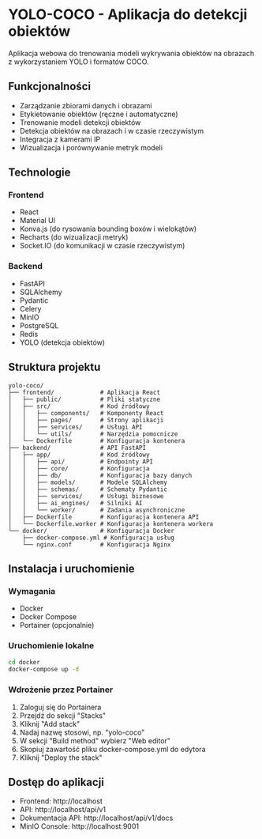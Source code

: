 # YOLO-COCO - Aplikacja do detekcji obiektów

Aplikacja webowa do trenowania modeli wykrywania obiektów na obrazach z wykorzystaniem YOLO i formatów COCO.

## Funkcjonalności

- Zarządzanie zbiorami danych i obrazami
- Etykietowanie obiektów (ręczne i automatyczne)
- Trenowanie modeli detekcji obiektów
- Detekcja obiektów na obrazach i w czasie rzeczywistym
- Integracja z kamerami IP
- Wizualizacja i porównywanie metryk modeli

## Technologie

### Frontend
- React
- Material UI
- Konva.js (do rysowania bounding boxów i wielokątów)
- Recharts (do wizualizacji metryk)
- Socket.IO (do komunikacji w czasie rzeczywistym)

### Backend
- FastAPI
- SQLAlchemy
- Pydantic
- Celery
- MinIO
- PostgreSQL
- Redis
- YOLO (detekcja obiektów)

## Struktura projektu

```
yolo-coco/
├── frontend/             # Aplikacja React
│   ├── public/           # Pliki statyczne
│   ├── src/              # Kod źródłowy
│   │   ├── components/   # Komponenty React
│   │   ├── pages/        # Strony aplikacji
│   │   ├── services/     # Usługi API
│   │   └── utils/        # Narzędzia pomocnicze
│   └── Dockerfile        # Konfiguracja kontenera
├── backend/              # API FastAPI
│   ├── app/              # Kod źródłowy
│   │   ├── api/          # Endpointy API
│   │   ├── core/         # Konfiguracja
│   │   ├── db/           # Konfiguracja bazy danych
│   │   ├── models/       # Modele SQLAlchemy
│   │   ├── schemas/      # Schematy Pydantic
│   │   ├── services/     # Usługi biznesowe
│   │   ├── ai_engines/   # Silniki AI
│   │   └── worker/       # Zadania asynchroniczne
│   ├── Dockerfile        # Konfiguracja kontenera API
│   └── Dockerfile.worker # Konfiguracja kontenera workera
└── docker/               # Konfiguracja Docker
    ├── docker-compose.yml # Konfiguracja usług
    └── nginx.conf        # Konfiguracja Nginx
```

## Instalacja i uruchomienie

### Wymagania
- Docker
- Docker Compose
- Portainer (opcjonalnie)

### Uruchomienie lokalne
```bash
cd docker
docker-compose up -d
```

### Wdrożenie przez Portainer
1. Zaloguj się do Portainera
2. Przejdź do sekcji "Stacks"
3. Kliknij "Add stack"
4. Nadaj nazwę stosowi, np. "yolo-coco"
5. W sekcji "Build method" wybierz "Web editor"
6. Skopiuj zawartość pliku docker-compose.yml do edytora
7. Kliknij "Deploy the stack"

## Dostęp do aplikacji
- Frontend: http://localhost
- API: http://localhost/api/v1
- Dokumentacja API: http://localhost/api/v1/docs
- MinIO Console: http://localhost:9001
